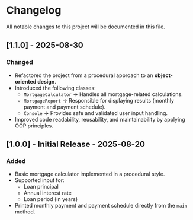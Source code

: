 # Changelog

All notable changes to this project will be documented in this file.

## [1.1.0] - 2025-08-30
### Changed
- Refactored the project from a procedural approach to an **object-oriented design**.
- Introduced the following classes:
  - `MortgageCalculator` → Handles all mortgage-related calculations.
  - `MortgageReport` → Responsible for displaying results (monthly payment and payment schedule).
  - `Console` → Provides safe and validated user input handling.
- Improved code readability, reusability, and maintainability by applying OOP principles.

## [1.0.0] - Initial Release - 2025-08-20
### Added
- Basic mortgage calculator implemented in a procedural style.
- Supported input for:
  - Loan principal
  - Annual interest rate
  - Loan period (in years)
- Printed monthly payment and payment schedule directly from the `main` method.
